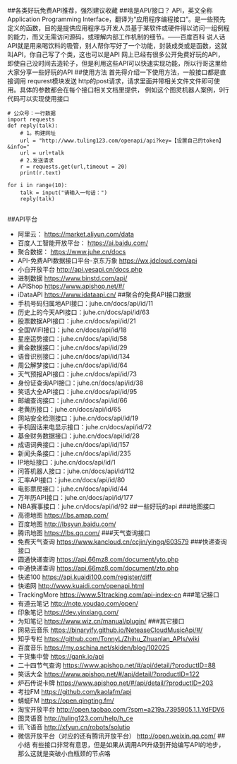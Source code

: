 ##各类好玩免费API推荐，强烈建议收藏
##啥是API/接口？
API，英文全称Application Programming Interface，翻译为“应用程序编程接口”。是一些预先定义的函数，目的是提供应用程序与开发人员基于某软件或硬件得以访问一组例程的能力，而又无需访问源码，或理解内部工作机制的细节。——百度百科
说人话API就是用来喝饮料的吸管，别人帮你写好了一个功能，封装成类或是函数，这就叫API，你自己写了个类，这也可以是API
网上已经有很多公开免费好玩的API，即使自己没时间去造轮子，但是利用这些API可以快速实现功能，所以行哥这里给大家分享一些好玩的API
##使用方法
首先得介绍一下使用方法，一般接口都是直接调用 requrest模块发送 http的post请求，请求里面并带相关文件文件即可使用。具体的参数都会在每个接口相关文档里提供，
例如这个图灵机器人案例，9行代码可以实现使用接口
```
# 公众号：一行数据
import requests
def reply(talk):
    # 1。构建网址
    url = "http://www.tuling123.com/openapi/api?key=【设置自己的token】&info="
    url = url+talk
    # 2.发送请求
    r = requests.get(url,timeout = 20)
    print(r.text)

for i in range(10):
    talk = input("请输入一句话：")
    reply(talk)


```
##API平台
* 阿里云：
https://market.aliyun.com/data
* 百度人工智能开放平台：
https://ai.baidu.com/
* 聚合数据：
https://www.juhe.cn/docs
* API-免费API数据接口平台-京东万象
https://wx.jdcloud.com/api
* 小白开放平台
http://api.yesapi.cn/docs.php
* 进制数据
https://www.binstd.com/api/
* APIShop
https://www.apishop.net/#/
* iDataAPI
https://www.idataapi.cn/
##聚合的免费API接⼝数据
* ⼿机号码归属地API接⼝：juhe.cn/docs/api/id/11
* 历史上的今天API接⼝：juhe.cn/docs/api/id/63
* 股票数据API接⼝：juhe.cn/docs/api/id/21
* 全国WIFI接⼝：juhe.cn/docs/api/id/18
* 星座运势接⼝：juhe.cn/docs/api/id/58
* ⻩⾦数据接⼝：juhe.cn/docs/api/id/29
* 语⾳识别接⼝：juhe.cn/docs/api/id/134
* 周公解梦接⼝：juhe.cn/docs/api/id/64
* 天⽓预报API接⼝：juhe.cn/docs/api/id/73
* 身份证查询API接⼝：juhe.cn/docs/api/id/38
* 笑话⼤全API接⼝：juhe.cn/docs/api/id/95
* 邮编查询接⼝：juhe.cn/docs/api/id/66
* ⽼⻩历接⼝：juhe.cn/docs/api/id/65
* ⽹站安全检测接⼝：juhe.cn/docs/api/id/19
* ⼿机固话来电显示接⼝：juhe.cn/docs/api/id/72
* 基⾦财务数据接⼝：juhe.cn/docs/api/id/28
* 成语词典接⼝：juhe.cn/docs/api/id/157
* 新闻头条接⼝：juhe.cn/docs/api/id/235
* IP地址接⼝：juhe.cn/docs/api/id/1
* 问答机器⼈接⼝：juhe.cn/docs/api/id/112
* 汇率API接⼝：juhe.cn/docs/api/id/80
* 电影票房接⼝：juhe.cn/docs/api/id/44
* 万年历API接⼝：juhe.cn/docs/api/id/177
* NBA赛事接⼝：juhe.cn/docs/api/id/92
##一些好玩的api
###地图接口
* 高德地图 https://lbs.amap.com/
* 百度地图 http://lbsyun.baidu.com/
* 腾讯地图 https://lbs.qq.com/
###天气查询接口
* 免费天气查询 https://www.kancloud.cn/ccjin/yingq/603579
###快递查询接口
* 圆通快递查询
https://api.66mz8.com/document/yto.php
* 中通快递查询
https://api.66mz8.com/document/zto.php
* 快递100
https://api.kuaidi100.com/register/diff
* 快递网
http://www.kuaidi.com/openapi.html
* TrackingMore
https://www.51tracking.com/api-index-cn
###笔记接口
* 有道云笔记
http://note.youdao.com/open/
* 印象笔记
https://dev.yinxiang.com/
* 为知笔记
https://www.wiz.cn/manual/plugin/
###其它接口
* 网易云音乐
https://binaryify.github.io/NeteaseCloudMusicApi/#/
* 知乎专栏
https://github.com/TonnyL/Zhihu_Zhuanlan_APIs/wiki
* 百度音乐
https://my.oschina.net/skiden/blog/102025
* 干货集中营
https://gank.io/api
* 二十四节气查询
https://www.apishop.net/#/api/detail/?productID=88
* 笑话大全
https://www.apishop.net/#/api/detail/?productID=122
* 炉石传说卡牌
https://www.apishop.net/#/api/detail/?productID=203
* 考拉FM
https://github.com/kaolafm/api
* 蜻蜓FM
https://open.qingting.fm/
* 淘宝开放平台
http://open.taobao.com/?spm=a219a.7395905.1.1.YdFDV6
* 图灵语⾳
http://tuling123.com/help/h_ce
* 讯⻜语⾳
http://xfyun.cn/robots/solutio
* 微信开放平台（对应的还有腾讯开放平台）
http://open.weixin.qq.com/
##小结
有些接口非常有意思，但是如果从调用API升级到开始编写API的地步，那么这就是突破小白瓶颈的节点咯
